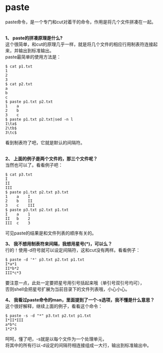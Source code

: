 # paste

paste命令，是一个专门和cut对着干的命令，作用是将几个文件拼凑在一起。  
&nbsp;&nbsp;

__1、 paste的拼凑原理是什么?__  
这个很简单，和cut的原理几乎一样，就是将几个文件的相应行用制表符连接起来，并输出到标准输出。  
paste最简单的使用方法是： 
```shell
$ cat p1.txt
1
2
3
$ cat p2.txt
a
b
c
$ paste p1.txt p2.txt
1    a
2    b
3    c
$ paste p1.txt p2.txt|sed -n l
1\ta$
2\tb$
3\tc$
```
看到制表符了吧，它就是默认的间隔符。  
&nbsp;&nbsp;

__2、 上面的例子是两个文件的，那三个文件呢？__  
当然也可以了。看看例子吧：  
```shell
$ cat p3.txt
I
II
III
$ paste p1.txt p2.txt p3.txt
1    a    I
2    b    II
3    c    III
$ paste p3.txt p2.txt p1.txt
I    a    1
II   b    2
III  c    3
```
可见paste的结果是和文件列表的顺序有关的。
&nbsp;&nbsp;

__3、 我不想用制表符来间隔，我想用星号(*)，可以么？__  
行的！使用-d符号就可以设定间隔符，这和cut没有两样。看看例子：
```shell
$ paste -d '*' p3.txt p2.txt p1.txt
I*a*1
II*b*2
III*c*3
```
要注意一点，此处一定要把星号用引号括起来哦（单引号双引号均可），  
否则shell会把星号扩展为当前目录下的文件列表哦，小心小心。
&nbsp;&nbsp;

__4、 我看过paste命令的man，里面提到了一个-s选项，我不懂是什么意思？__  
这个很好解释，继续上面的例子，看看这个命令：
```shell
$ paste -s -d "*" p3.txt p2.txt p1.txt
I*II*III
a*b*c
1*2*3
```
呵呵，懂了吧，-s就是以每个文件为一个处理单元，  
将其中的所有行以-d设定的间隔符相连接组成一大行，输出到标准输出中。
